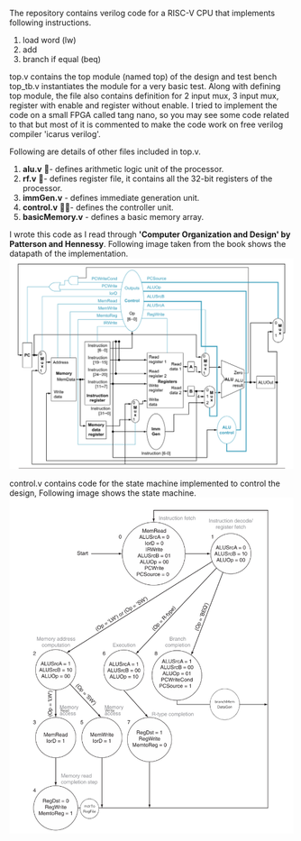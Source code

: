 The repository contains verilog code for a RISC-V CPU that implements following instructions.

1. load word (lw)
2. add
3. branch if equal (beq)

top.v contains the top module (named top) of the design and test bench top_tb.v instantiates the module for a very basic test. Along with defining top module, the file also contains definition for 2 input mux, 3 input mux, register with enable and register without enable. I tried to implement the code on a small FPGA called tang nano, so you may see some code related to that but most of it is commented to make the code work on free verilog compiler 'icarus verilog'. 

Following are details of other files included in top.v.
1. <strong>alu.v</strong> 🧮- defines arithmetic logic unit of the processor.
2. <strong>rf.v</strong> 📁- defines register file, it contains all the 32-bit registers of the processor.
3. <strong>immGen.v</strong> - defines immediate generation unit.
4. <strong>control.v</strong> 👮‍♂️- defines the controller unit.
5. <strong>basicMemory.v</strong> - defines a basic memory array.

I wrote this code as I read through <strong>'Computer Organization and Design' by Patterson and Hennessy</strong>. Following image taken from the book shows the datapath of the implementation.
![Alt text](images/datapath_for_multiCycle_implementation.png "Data path for multi cycle implementation of the design")

control.v contains code for the state machine implemented to control the design, Following image shows the state machine.
![Alt text](images/StateMachine.png "State machine diagram")


